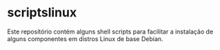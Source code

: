 # scriptslinux

Este reposítório contém alguns shell scripts para facilitar a instalação de alguns componentes em distros Linux de base Debian.
